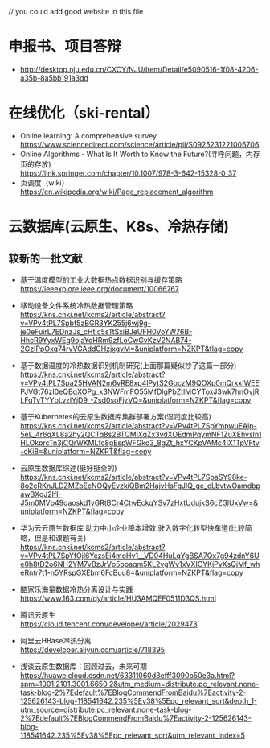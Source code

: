 // you could add good website in this file  
# 申报书、项目答辩
+ <http://desktop.nju.edu.cn/CXCY/NJU/Item/Detail/e5090516-1f08-4206-a35b-8a5bb191a3dd>
# 在线优化（ski-rental）
+ Online learning: A comprehensive survey  
https://www.sciencedirect.com/science/article/pii/S0925231221006706  
+ Online Algorithms - What Is It Worth to Know the Future?(寻呼问题，内存页的存放)  
https://link.springer.com/chapter/10.1007/978-3-642-15328-0_37
+ 页调度（wiki）  
https://en.wikipedia.org/wiki/Page_replacement_algorithm  

# 云数据库(云原生、K8s、冷热存储)  
## 较新的一批文献  
+ 基于温度模型的工业大数据热点数据识别与缓存策略  
https://ieeexplore.ieee.org/document/10066767

+ 移动设备文件系统冷热数据管理策略  
https://kns.cnki.net/kcms2/article/abstract?v=VPv4tPL7Spbf5zBGR3YK255j6wj9g-je0eFuirL7EDnzJs_cHtIc5sTtSxiBJeUFH0VoYW76B-HhcR9YyxWEg9ojaYoHRm9zfLoCwGvKzV2NAB74-2GzIPpOxq74rvVGAddCHzjxgvM=&uniplatform=NZKPT&flag=copy
+ 基于数据温度的冷热数据识别机制研究(上面那篇疑似抄了这篇一部分)  
https://kns.cnki.net/kcms2/article/abstract?v=VPv4tPL7Spa25HVAN2m6vRE8xp4IPytS2GbczM9QOXp0mQrkxIWEEPJVGt76zI0eQBqXOPg_k3NWFmFO55MfDlgPbZtlMCYToxJ3wk7hnOvjRLFqTvTYYbLvzlYjD9_-Zsd0soFjzVQ=&uniplatform=NZKPT&flag=copy
+ 基于Kubernetes的云原生数据库集群部署方案(湿润度比较高)  
https://kns.cnki.net/kcms2/article/abstract?v=VPv4tPL7SpYmpwuEAip-5eL_4r6qXL8a2hy2QCTq8s2BTQMlXqZx3vdXOEdmPqymNF1ZuXEhvsIn1HLOkprcTn3jCQrWKMLfc8gEspWFGkd3_8gZt_hxYCKpVAMc4IX1TpVFtv-cKi8=&uniplatform=NZKPT&flag=copy
+ 云原生数据库综述(挺好挺全的)  
https://kns.cnki.net/kcms2/article/abstract?v=VPv4tPL7SpaSY98ke-8o2eRKnJLDZMZbEcNOQyEvzkiQBm2HajvHsFgJlQ_ge_oLbvtwOamdbpawBXgJ2IfI-J5m0MVp49qaoskd1vGRtBCr4CtwEckqYSv7zHxtUdujkS6cZGlUxVw=&uniplatform=NZKPT&flag=copy
+ 华为云云原生数据库 助力中小企业降本增效 驶入数字化转型快车道(比较简略，但是和课题有关)  
https://kns.cnki.net/kcms2/article/abstract?v=VPv4tPL7SpYfOjl6YczsEi4moHv1__VD04HuLqYgBSA7Qx7g94zdnY6Ue0h8tD2o6NH2YM7vBzJrVp5bpaqm5KL2vgWv1xVXICYKjPyXsQjMf_wheRntr7t1-n5YRspGXEbm6FcBuu8=&uniplatform=NZKPT&flag=copy  
+ 酷家乐海量数据冷热分离设计与实践  
https://www.163.com/dy/article/HU3AMQEF0511D3QS.html  
+ 腾讯云原生  
https://cloud.tencent.com/developer/article/2029473  
+ 阿里云HBase冷热分离  
https://developer.aliyun.com/article/718395  
+ 浅谈云原生数据库：回顾过去，未来可期  
https://huaweicloud.csdn.net/63311060d3efff3090b50e3a.html?spm=1001.2101.3001.6650.2&utm_medium=distribute.pc_relevant.none-task-blog-2%7Edefault%7EBlogCommendFromBaidu%7Eactivity-2-125626143-blog-118541642.235%5Ev38%5Epc_relevant_sort&depth_1-utm_source=distribute.pc_relevant.none-task-blog-2%7Edefault%7EBlogCommendFromBaidu%7Eactivity-2-125626143-blog-118541642.235%5Ev38%5Epc_relevant_sort&utm_relevant_index=5
